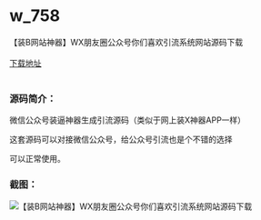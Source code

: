 # w_758
【装B网站神器】WX朋友圈公众号你们喜欢引流系统网站源码下载
<br/></br>
[下载地址](https://www.uuid2.com/758.html "下载地址")
<br/></br>
<h3>源码简介：</h3>
<p>微信公众号装逼神器生成引流源码（类似于网上装X神器APP一样）<p>
<p>这套源码可以对接微信公众号，给公众号引流也是个不错的选择<p>
<p>可以正常使用。<p>
<h3>截图：</h3>
<img src="https://www.uuid2.com/wp-content/uploads/img/202105/03b1fb7759.jpg" alt="【装B网站神器】WX朋友圈公众号你们喜欢引流系统网站源码下载">
